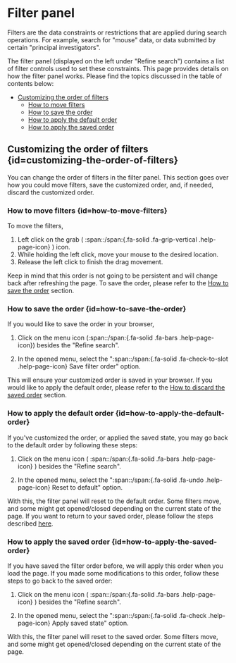# Filter panel

Filters are the data constraints or restrictions that are applied during search operations. For example, search for "mouse" data, or data submitted by certain "principal investigators".

The filter panel (displayed on the left under "Refine search") contains a list of filter controls used to set these constraints. This page provides details on how the filter panel works. Please find the topics discussed in the table of contents below:

- [Customizing the order of filters](#customizing-the-order-of-filters)
  - [How to move filters](#how-to-move-filters)
  - [How to save the order](#how-to-save-the-order)
  - [How to apply the default order](#how-to-apply-the-default-order)
  - [How to apply the saved order](#how-to-apply-the-saved-order)


## Customizing the order of filters {id=customizing-the-order-of-filters}

You can change the order of filters in the filter panel. This section goes over how you could move filters, save the customized order, and, if needed, discard the customized order.

### How to move filters {id=how-to-move-filters}

To move the filters,

  1. Left click on the grab ( :span::/span:{.fa-solid .fa-grip-vertical .help-page-icon} ) icon.
  2. While holding the left click, move your mouse to the desired location.
  3. Release the left click to finish the drag movement.

Keep in mind that this order is not going to be persistent and will change back after refreshing the page. To save the order, please refer to the [How to save the order](#how-to-save-the-order) section.

### How to save the order {id=how-to-save-the-order}

If you would like to save the order in your browser,

  1. Click on the menu icon (:span::/span:{.fa-solid .fa-bars .help-page-icon}) besides the "Refine search".

  2. In the opened menu, select the ":span::/span:{.fa-solid .fa-check-to-slot .help-page-icon} Save filter order" option.

This will ensure your customized order is saved in your browser. If you would like to apply the default order, please refer to the [How to discard the saved order](#how-to-apply-the-default-order) section.

### How to apply the default order {id=how-to-apply-the-default-order}

If you've customized the order, or applied the saved state, you may go back to the default order by following these steps:

  1. Click on the menu icon ( :span::/span:{.fa-solid .fa-bars .help-page-icon} ) besides the "Refine search".

  2. In the opened menu, select the ":span::/span:{.fa-solid .fa-undo .help-page-icon} Reset to default" option.

With this, the filter panel will reset to the default order. Some filters move, and some might get opened/closed depending on the current state of the page. If you want to return to your saved order, please follow the steps described [here](#how-to-apply-the-saved-order).

### How to apply the saved order {id=how-to-apply-the-saved-order}

If you have saved the filter order before, we will apply this order when you load the page. If you made some modifications to this order, follow these steps to go back to the saved order:

  1. Click on the menu icon ( :span::/span:{.fa-solid .fa-bars .help-page-icon} ) besides the "Refine search".

  2. In the opened menu, select the ":span::/span:{.fa-solid .fa-check .help-page-icon} Apply saved state" option.

With this, the filter panel will reset to the saved order. Some filters move, and some might get opened/closed depending on the current state of the page.
